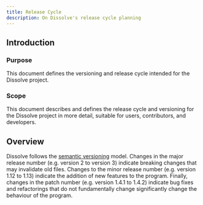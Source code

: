```yaml
---
title: Release Cycle
description: On Dissolve's release cycle planning
---
```


## Introduction

### Purpose
This document defines the versioning and release cycle intended for the Dissolve project.

### Scope
This document describes and defines the release cycle and versioning for the Dissolve project in more detail, suitable for users, contributors, and developers.

## Overview

Dissolve follows the [semantic versioning](https://semver.org/) model.  Changes in the major release number (e.g. version 2 to version 3) indicate breaking changes that may invalidate old files.  Changes to the minor release number (e.g. version 1.12 to 1.13) indicate the addition of new features to the program.  Finally, changes in the patch number (e.g. version 1.4.1 to 1.4.2) indicate bug fixes and refactorings that do not fundamentally change significantly change the behaviour of the program.
